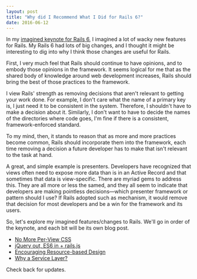 ```yaml
---
layout: post
title: "Why did I Recommend What I Did for Rails 6?"
date: 2016-06-12
---
```


In my [imagined keynote for Rails 6][rails6post], I imagined a lot of wacky new features for Rails.  My Rails 6 had lots of big changes, and I thought it might be interesting to dig into why I think those changes are useful for Rails.

<!-- more -->

First, I very much feel that Rails should continue to have opinions, and to embody those opinions in the framework.  It seems logical for me that as the shared body of knowledge around web development increases, Rails should bring the best of those practices to the framework.

I view Rails' strength as removing decisions that aren't relevant to getting your work done.  For example, I don't care what the name of a primary key is, I just need it to be consistent in the system. Therefore, I shouldn't have to make a decision about it.  Similarly, I don't want to have to decide the names of the directories where code goes, I'm fine if there is a consistent, framework-enforced standard.

To my mind, then, it stands to reason that as more and more practices become common, Rails should incorporate them into the framework, each time removing a decision a future developer has to make that isn't relevant to the task at hand.

A great, and simple example is presenters.  Developers have recognized that views often need to expose more data than is in an Active Record and that sometimes that data is view-specific.  There are myriad gems to address this.  They are all more or less the samed, and they all seem to indicate that developers are making pointless decisions—which presenter framework or pattern should I use?  If Rails adopted such as mechanism, it would remove that decision for most developers and be a win for the framework and its users.

So, let's explore my imagined features/changes to Rails.  We'll go in order of the keynote, and each bit will be its own blog post.

* [No More Per-View CSS](/blog/2016/06/13/imagined-rails-6-no-more-per-view-css.html)
* [jQuery out, ES6 in + rails.js](/blog/2016/06/14/imagined-rails-6-removes-jquery-and-favors-es6.html)
* [Encouraging Resource-based Design](/blog/2016/06/15/imagined-rails-6-doubling-down-on-resource-based-design.html)
* [Why a Service Layer?](/blog/2016/06/16/imagined-rails-6-active-service.html)

Check back for updates.

[rails6post]: http://naildrivin5.com/blog/2016/05/17/announcing-rails-6-an-imagined-roadmap.html

